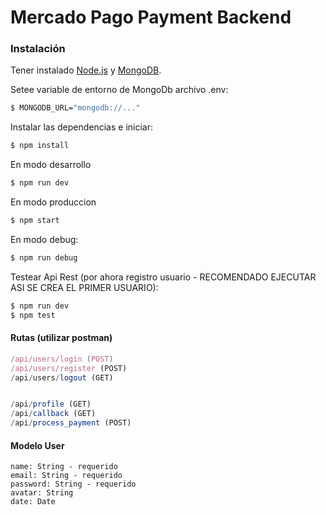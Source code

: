 # Mercado Pago Payment Backend

### Instalación

Tener instalado [Node.js](https://nodejs.org/) y [MongoDB](https://www.mongodb.com/es).

Setee variable de entorno de MongoDb archivo .env:

```sh
$ MONGODB_URL="mongodb://..."
```

Instalar las dependencias e iniciar:

```sh
$ npm install
```

En modo desarrollo

```sh
$ npm run dev
```

En modo produccion

```sh
$ npm start
```

En modo debug:

```sh
$ npm run debug
```

Testear Api Rest (por ahora registro usuario - RECOMENDADO EJECUTAR ASI SE CREA EL PRIMER USUARIO):

```sh
$ npm run dev
$ npm test
```


#### Rutas (utilizar postman)


```js
/api/users/login (POST)
/api/users/register (POST)
/api/users/logout (GET)


/api/profile (GET)
/api/callback (GET)
/api/process_payment (POST)

```
#### Modelo User

```
name: String - requerido
email: String - requerido
password: String - requerido
avatar: String
date: Date
```
